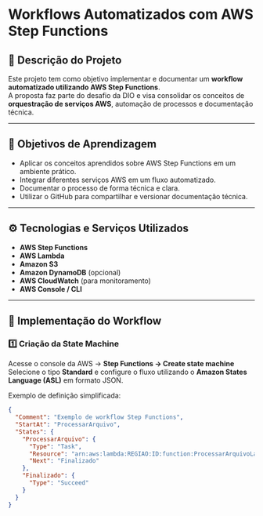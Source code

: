 # Workflows Automatizados com AWS Step Functions

## 📝 Descrição do Projeto
Este projeto tem como objetivo implementar e documentar um **workflow automatizado utilizando AWS Step Functions**.  
A proposta faz parte do desafio da DIO e visa consolidar os conceitos de **orquestração de serviços AWS**, automação de processos e documentação técnica.

---

## 🎯 Objetivos de Aprendizagem
- Aplicar os conceitos aprendidos sobre AWS Step Functions em um ambiente prático.
- Integrar diferentes serviços AWS em um fluxo automatizado.
- Documentar o processo de forma técnica e clara.
- Utilizar o GitHub para compartilhar e versionar documentação técnica.

---

## ⚙️ Tecnologias e Serviços Utilizados
- **AWS Step Functions**
- **AWS Lambda**
- **Amazon S3**
- **Amazon DynamoDB** (opcional)
- **AWS CloudWatch** (para monitoramento)
- **AWS Console / CLI**

---

## 🚀 Implementação do Workflow

### 1️⃣ Criação da State Machine
Acesse o console da AWS → **Step Functions → Create state machine**  
Selecione o tipo **Standard** e configure o fluxo utilizando o **Amazon States Language (ASL)** em formato JSON.

Exemplo de definição simplificada:

```json
{
  "Comment": "Exemplo de workflow Step Functions",
  "StartAt": "ProcessarArquivo",
  "States": {
    "ProcessarArquivo": {
      "Type": "Task",
      "Resource": "arn:aws:lambda:REGIAO:ID:function:ProcessarArquivoLambda",
      "Next": "Finalizado"
    },
    "Finalizado": {
      "Type": "Succeed"
    }
  }
}
